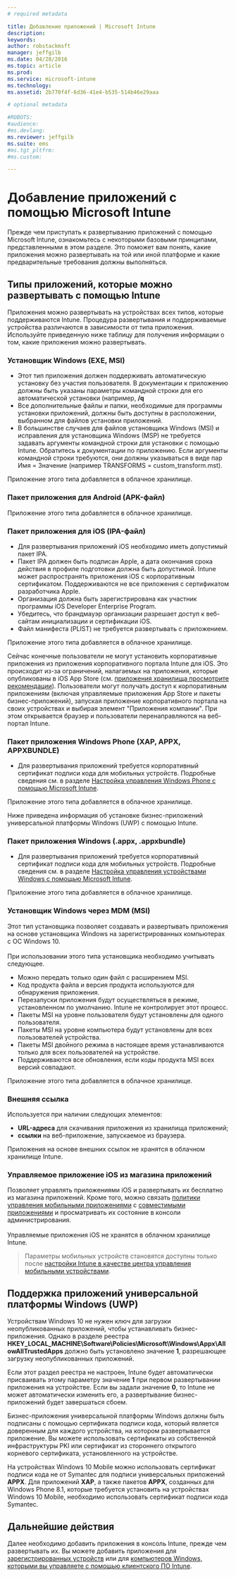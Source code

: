 ```yaml
---
# required metadata

title: Добавление приложений | Microsoft Intune
description:
keywords:
author: robstackmsft
manager: jeffgilb
ms.date: 04/28/2016
ms.topic: article
ms.prod:
ms.service: microsoft-intune
ms.technology:
ms.assetid: 2b770f4f-6d36-41e4-b535-514b46e29aaa

# optional metadata

#ROBOTS:
#audience:
#ms.devlang:
ms.reviewer: jeffgilb
ms.suite: ems
#ms.tgt_pltfrm:
#ms.custom:

---
```


# Добавление приложений с помощью Microsoft Intune
Прежде чем приступать к развертыванию приложений с помощью Microsoft Intune, ознакомьтесь с некоторыми базовыми принципами, представленными в этом разделе. Это поможет вам понять, какие приложения можно развертывать на той или иной платформе и какие предварительные требования должны выполняться.

## Типы приложений, которые можно развертывать с помощью Intune
Приложения можно развертывать на устройствах всех типов, которые поддерживаются Intune. Процедура развертывания и поддерживаемые устройства различаются в зависимости от типа приложения. Используйте приведенную ниже таблицу для получения информации о том, какие приложения можно развертывать.


### **Установщик Windows (EXE, MSI)**
- Этот тип приложения должен поддерживать автоматическую установку без участия пользователя. В документации к приложению должны быть указаны параметры командной строки для его автоматической установки (например, **/q**
- Все дополнительные файлы и папки, необходимые для программы установки приложений, должны быть доступны в расположении, выбранном для файлов установки приложений.
- В большинстве случаев для файлов установщика Windows (MSI) и исправления для установщика Windows (MSP) не требуется задавать аргументы командной строки для установки с помощью Intune. Обратитесь к документации по приложению. Если аргументы командной строки требуются, они должны указываться в виде пар Имя = Значение (например TRANSFORMS = custom_transform.mst).

Приложение этого типа добавляется в облачное хранилище.
### **Пакет приложения для Android (APK-файл)**
Приложение этого типа добавляется в облачное хранилище.
### **Пакет приложения для iOS (IPA-файл)**
- Для развертывания приложений iOS необходимо иметь допустимый пакет IPA.
- Пакет IPA должен быть подписан Apple, а дата окончания срока действия в профиле подготовки должна быть допустимой. Intune может распространять приложения iOS с корпоративным сертификатом. Поддерживаются не все приложения с сертификатом разработчика Apple.
- Организация должна быть зарегистрирована как участник программы iOS Developer Enterprise Program.
- Убедитесь, что брандмауэр организации разрешает доступ к веб-сайтам инициализации и сертификации iOS.
- Файл манифеста (PLIST) не требуется развертывать с приложением.

Приложение этого типа добавляется в облачное хранилище.

Сейчас конечные пользователи не могут установить корпоративные приложения из приложения корпоративного портала Intune для iOS. Это происходит из-за ограничений, налагаемых на приложения, которые опубликованы в iOS App Store (см. [приложения хранилища просмотрите рекомендации](https://developer.apple.com/app-store/review/guidelines/)). Пользователи могут получать доступ к корпоративным приложениям (включая управляемые приложения App Store и пакеты бизнес-приложений), запуская приложение корпоративного портала на своих устройствах и выбирая элемент "Приложения компании". При этом открывается браузер и пользователи перенаправляются на веб-портал Intune.

### **Пакет приложения Windows Phone (XAP, APPX, APPXBUNDLE)**
- Для развертывания приложений требуется корпоративный сертификат подписи кода для мобильных устройств. Подробные сведения см. в разделе [Настройка управления Windows Phone с помощью Microsoft Intune](set-up-windows-phone-management-with-microsoft-intune.md).

Приложение этого типа добавляется в облачное хранилище.

Ниже приведена информация об установке бизнес-приложений универсальной платформы Windows (UWP) с помощью Intune.

### **Пакет приложения Windows (.appx, .appxbundle)**
- Для развертывания приложений требуется корпоративный сертификат подписи кода для мобильных устройств. Подробные сведения см. в разделе [Настройка управления устройствами Windows с помощью Microsoft Intune](set-up-windows-device-management-with-microsoft-intune.md).

Приложение этого типа добавляется в облачное хранилище.
### **Установщик Windows через MDM (MSI)**
Этот тип установщика позволяет создавать и развертывать приложения на основе установщика Windows на зарегистрированных компьютерах с ОС Windows 10.<br /><br />При использовании этого типа установщика необходимо учитывать следующее.
- Можно передать только один файл с расширением MSI.
- Код продукта файла и версия продукта используются для обнаружения приложения.
- Перезапуски приложения будут осуществляться в режиме, установленном по умолчанию. Intune не контролирует этот процесс.
- Пакеты MSI на уровне пользователя будут установлены для одного пользователя.
- Пакеты MSI на уровне компьютера будут установлены для всех пользователей устройства.
- Пакеты MSI двойного режима в настоящее время устанавливаются только для всех пользователей на устройстве.
- Поддерживаются все обновления, если коды продукта MSI всех версий совпадают.

Приложение этого типа добавляется в облачное хранилище.
### **Внешняя ссылка**
Используется при наличии следующих элементов:
- **URL-адреса** для скачивания приложения из хранилища приложений;
- **ссылки** на веб-приложение, запускаемое из браузера.

Приложения на основе внешних ссылок не хранятся в облачном хранилище Intune.
### **Управляемое приложение iOS из магазина приложений**
Позволяет управлять приложениями iOS и развертывать их бесплатно из магазина приложений. Кроме того, можно связать [политики управления мобильными приложениями](configure-and-deploy-mobile-application-management-policies-in-the-microsoft-intune-console.md) с [совместимыми приложениями](https://www.microsoft.com/en-us/server-cloud/products/microsoft-intune/partners.aspx) и просматривать их состояние в консоли администрирования.<br /><br />Управляемые приложения iOS не хранятся в облачном хранилище Intune.
> Параметры мобильных устройств становятся доступны только после [настройки Intune в качестве центра управления мобильными устройствами](get-ready-to-enroll-devices-in-microsoft-intune.md).

## Поддержка приложений универсальной платформы Windows (UWP)
Устройствам Windows 10 не нужен ключ для загрузки неопубликованных приложений, чтобы устанавливать бизнес-приложения. Однако в разделе реестра **HKEY_LOCAL_MACHINE\Software\Policies\Microsoft\Windows\Appx\AllowAllTrustedApps** должно быть установлено значение **1**, разрешающее загрузку неопубликованных приложений.

Если этот раздел реестра не настроен, Intune будет автоматически присваивать этому параметру значение **1** при первом развертывании приложения на устройстве. Если вы задали значение **0**, то Intune не может автоматически изменить его, а развертывание бизнес-приложений будет завершаться сбоем.

Бизнес-приложения универсальной платформы Windows должны быть подписаны с помощью сертификата подписи кода, который является доверенным для каждого устройства, на котором развертывается приложение. Вы можете использовать сертификаты из собственной инфраструктуры PKI или сертификат из стороннего открытого корневого сертификата, установленного на устройстве.

На устройствах Windows 10 Mobile можно использовать сертификат подписи кода не от Symantec для подписи универсальных приложений **APPX**. Для приложений **XAP**, а также пакетов **APPX**, созданных для Windows Phone 8.1, которые требуется установить на устройствах Windows 10 Mobile, необходимо использовать сертификат подписи кода Symantec.

## Дальнейшие действия 

Далее необходимо добавить приложения в консоль Intune, прежде чем развертывать их. Вы можете добавить приложения для [зарегистрированных устройств](add-apps-for-mobile-devices-in-microsoft-intune.md) или для [компьютеров Windows, которыми вы управляете с помощью клиентского ПО Intune](add-apps-for-windows-pcs-in-microsoft-intune.md).

<!--HONumber=May16_HO2-->


